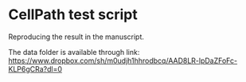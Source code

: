 # CellPath test script
Reproducing the result in the manuscript.

The data folder is available through link: https://www.dropbox.com/sh/m0udjh1hhrodbcq/AAD8LR-lpDaZFoFc-KLP6gCRa?dl=0
